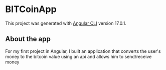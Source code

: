 # BITCoinApp

This project was generated with [Angular CLI](https://github.com/angular/angular-cli) version 17.0.1.

## About the app

For my first project in Angular, I built an application that converts the user's money to the bitcoin value using an api and allows him to send/receive money
